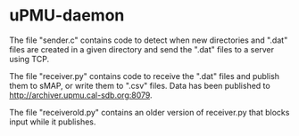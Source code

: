 uPMU-daemon
===========
The file "sender.c" contains code to detect when new directories and ".dat"
files are created in a given directory and send the ".dat" files to a server
using TCP.

The file "receiver.py" contains code to receive the ".dat" files and publish
them to sMAP, or write them to ".csv" files. Data has been published to
http://archiver.upmu.cal-sdb.org:8079.

The file "receiverold.py" contains an older version of receiver.py that blocks
input while it publishes.

